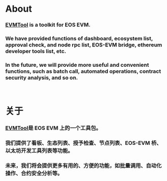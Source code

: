 # About
### [EVMTool](https://evmtool.github.io) is a toolkit for EOS EVM.
### We have provided functions of dashboard, ecosystem list, approval check, and node rpc list, EOS-EVM bridge, ethereum developer tools list, etc.
### In the future, we will provide more useful and convenient functions, such as batch call, automated operations, contract security analysis, and so on.

<br/>

# 关于
### [EVMTool](https://evmtool.github.io)是 EOS EVM 上的一个工具包。
### 我们提供了看板、生态列表、授予检查、节点列表、EOS-EVM 桥、以太坊开发工具列表等功能。
### 未来，我们将会提供更多有用的、方便的功能，如批量调用、自动化操作、合约安全分析等。

